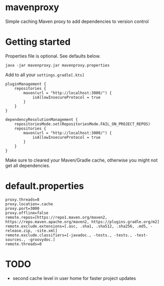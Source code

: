 # mavenproxy

Simple caching Maven proxy to add dependencies to version control

# Getting started

Properties file is optional. See defaults below.

```
java -jar mavenproxy.jar mavenproxy.properties
```

Add to all your `settings.gradle[.kts]`

```
pluginManagement {
    repositories {
        maven(url = "http://localhost:3000/") {
            isAllowInsecureProtocol = true
        }
    }
}

dependencyResolutionManagement {
    repositoriesMode.set(RepositoriesMode.FAIL_ON_PROJECT_REPOS)
    repositories {
        maven(url = "http://localhost:3000/") {
            isAllowInsecureProtocol = true
        }
    }
}
```

Make sure to cleared your Maven/Gradle cache, otherwise you might not get all dependencies.

# default.properties

```
proxy.threads=8
proxy.location=.cache
proxy.port=3000
proxy.offline=false
remote.repos=[https://repo1.maven.org/maven2, https://repo.maven.apache.org/maven2, https://plugins.gradle.org/m2]
remote.exclude.extensions=[.asc, .sha1, .sha512, .sha256, .md5, -release.zip, -site.xml]
remote.exclude.classifiers=[-javadoc., -tests., -tests., -test-sources., -groovydoc.]
remote.threads=8
```

# TODO

- second cache level in user home for faster project updates 
